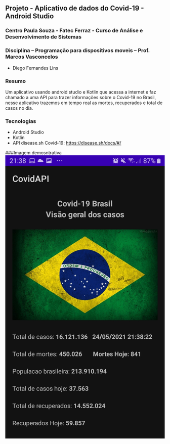 ## Projeto - Aplicativo de dados do Covid-19 - Android Studio
### Centro Paula Souza - Fatec Ferraz - Curso de Análise e Desenvolvimento de Sistemas
### Disciplina – Programação para dispositivos moveis – Prof. Marcos Vasconcelos

- Diego Fernandes Lins

### Resumo
Um aplicativo usando android studio e Kotlin que acessa a internet e faz chamado a uma API para trazer informações sobre o Covid-19 no Brasil, nesse aplicativo trazemos em tempo real as mortes, recuperados e total de casos no dia.

### Tecnologias
- Android Studio
- Kotlin
- API disease.sh Covid-19: https://disease.sh/docs/#/

###Imagem demosntrativa
![](app.jpeg)
